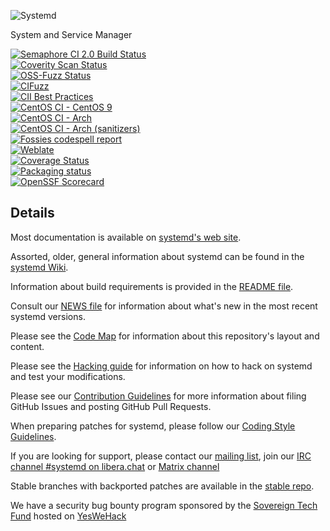 ![Systemd](http://brand.systemd.io/assets/page-logo.png)

System and Service Manager

[![Semaphore CI 2.0 Build Status](https://the-real-systemd.semaphoreci.com/badges/systemd/branches/main.svg?style=shields)](https://the-real-systemd.semaphoreci.com/projects/systemd)<br/>
[![Coverity Scan Status](https://scan.coverity.com/projects/350/badge.svg)](https://scan.coverity.com/projects/350)<br/>
[![OSS-Fuzz Status](https://oss-fuzz-build-logs.storage.googleapis.com/badges/systemd.svg)](https://oss-fuzz-build-logs.storage.googleapis.com/index.html#systemd)<br/>
[![CIFuzz](https://github.com/systemd/systemd/workflows/CIFuzz/badge.svg)](https://github.com/systemd/systemd/actions)<br/>
[![CII Best Practices](https://bestpractices.coreinfrastructure.org/projects/1369/badge)](https://bestpractices.coreinfrastructure.org/projects/1369)<br/>
[![CentOS CI - CentOS 9](https://jenkins-systemd.apps.ocp.cloud.ci.centos.org/buildStatus/icon?subject=CentOS%20CI%20-%20CentOS%209&job=upstream-centos9s)](https://jenkins-systemd.apps.ocp.cloud.ci.centos.org/job/upstream-centos9s/)<br/>
[![CentOS CI - Arch](https://jenkins-systemd.apps.ocp.cloud.ci.centos.org/buildStatus/icon?subject=CentOS%20CI%20-%20Arch&job=upstream-vagrant-archlinux)](https://jenkins-systemd.apps.ocp.cloud.ci.centos.org/job/upstream-vagrant-archlinux/)<br/>
[![CentOS CI - Arch (sanitizers)](https://jenkins-systemd.apps.ocp.cloud.ci.centos.org/buildStatus/icon?subject=CentOS%20CI%20-%20Arch%20(sanitizers)&job=upstream-vagrant-archlinux-sanitizers)](https://jenkins-systemd.apps.ocp.cloud.ci.centos.org/job/upstream-vagrant-archlinux-sanitizers/)<br/>
[![Fossies codespell report](https://fossies.org/linux/test/systemd-main.tar.gz/codespell.svg)](https://fossies.org/linux/test/systemd-main.tar.gz/codespell.html)</br>
[![Weblate](https://translate.fedoraproject.org/widgets/systemd/-/master/svg-badge.svg)](https://translate.fedoraproject.org/engage/systemd/)</br>
[![Coverage Status](https://coveralls.io/repos/github/systemd/systemd/badge.svg?branch=main)](https://coveralls.io/github/systemd/systemd?branch=main)</br>
[![Packaging status](https://repology.org/badge/tiny-repos/systemd.svg)](https://repology.org/project/systemd/versions)</br>
[![OpenSSF Scorecard](https://api.securityscorecards.dev/projects/github.com/systemd/systemd/badge)](https://securityscorecards.dev/viewer/?platform=github.com&org=systemd&repo=systemd)

## Details

Most documentation is available on [systemd's web site](https://systemd.io/).

Assorted, older, general information about systemd can be found in the [systemd Wiki](https://www.freedesktop.org/wiki/Software/systemd).

Information about build requirements is provided in the [README file](README).

Consult our [NEWS file](NEWS) for information about what's new in the most recent systemd versions.

Please see the [Code Map](docs/ARCHITECTURE.md) for information about this repository's layout and content.

Please see the [Hacking guide](docs/HACKING.md) for information on how to hack on systemd and test your modifications.

Please see our [Contribution Guidelines](docs/CONTRIBUTING.md) for more information about filing GitHub Issues and posting GitHub Pull Requests.

When preparing patches for systemd, please follow our [Coding Style Guidelines](docs/CODING_STYLE.md).

If you are looking for support, please contact our [mailing list](https://lists.freedesktop.org/mailman/listinfo/systemd-devel), join our [IRC channel #systemd on libera.chat](https://web.libera.chat/#systemd) or [Matrix channel](https://matrix.to/#/#systemd-project:matrix.org)

Stable branches with backported patches are available in the [stable repo](https://github.com/systemd/systemd-stable).

We have a security bug bounty program sponsored by the [Sovereign Tech Fund](https://www.sovereigntechfund.de/) hosted on [YesWeHack](https://yeswehack.com/programs/systemd-bug-bounty-program)
